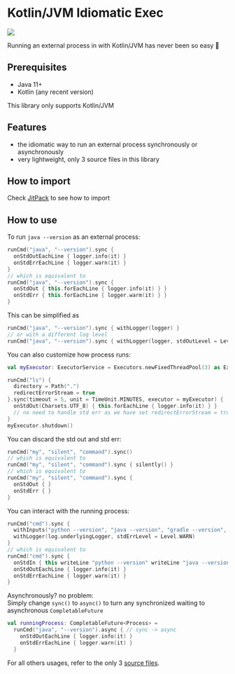 # Kotlin/JVM Idiomatic Exec
[![](https://jitpack.io/v/CXwudi/kotlin-jvm-idiomatic-exec.svg)](https://jitpack.io/#CXwudi/kotlin-jvm-idiomatic-exec)

Running an external process in with Kotlin/JVM has never been so easy 🤤

## Prerequisites

- Java 11+
- Kotlin (any recent version)

This library only supports Kotlin/JVM

## Features

- the idiomatic way to run an external process synchronously or asynchronously
- very lightweight, only 3 source files in this library

## How to import

Check [JitPack](https://jitpack.io/#CXwudi/kotlin-jvm-idiomatic-exec) to see how to import

## How to use

To run `java --version` as an external process:

```kotlin
runCmd("java", "--version").sync {
  onStdOutEachLine { logger.info(it) }
  onStdErrEachLine { logger.warn(it) }
}
// which is equivalent to 
runCmd("java", "--version").sync {
  onStdOut { this.forEachLine { logger.info(it) } }
  onStdErr { this.forEachLine { logger.warm(it) } }
}
```

This can be simplified as

```kotlin
runCmd("java", "--version").sync { withLogger(logger) }
// or with a different log level
runCmd("java", "--version").sync { withLogger(logger, stdOutLevel = Level.INFO, stdErrLevel = Level.WARN) }
```

You can also customize how process runs:

```kotlin
val myExecutor: ExecutorService = Executors.newFixedThreadPool(3) as ExecutorService

runCmd("ls") {
  directory = Path(".")
  redirectErrorStream = true
}.sync(timeout = 5, unit = TimeUnit.MINUTES, executor = myExecutor) {
  onStdOut(Charsets.UTF_8) { this.forEachLine { logger.info(it) } }
  // no need to handle std err as we have set redirectErrorStream = true
}
myExecutor.shutdown()
```

You can discard the std out and std err:

```kotlin
runCmd("my", "silent", "command").sync()
// which is equivalent to 
runCmd("my", "silent", "command").sync { silently() }
// which is equivalent to 
runCmd("my", "silent", "command").sync {
  onStdOut { }
  onStdErr { }
}
```

You can interact with the running process:

```kotlin
runCmd("cmd").sync {
  withInputs("python --version", "java --version", "gradle --version", "exit")
  withLogger(log.underlyingLogger, stdErrLevel = Level.WARN)
}
// which is equivalent to 
runCmd("cmd").sync {
  onStdIn { this writeLine "python --version" writeLine "java --version" writeLine "gradle --version" writeLine "exit" }
  onStdOutEachLine { logger.info(it) }
  onStdErrEachLine { logger.warn(it) }
}
```

Asynchronously? no problem:  
Simply change `sync()` to `async()` to turn any synchronized waiting to asynchronous `CompletableFuture`

```kotlin
val runningProcess: CompletableFuture<Process> = 
  runCmd("java", "--version").async { // sync -> async
    onStdOutEachLine { logger.info(it) }
    onStdErrEachLine { logger.warn(it) }
  }
```

For all others usages, refer to the only 3 [source files](lib/src/main/kotlin/mikufan/cx/executil/).
